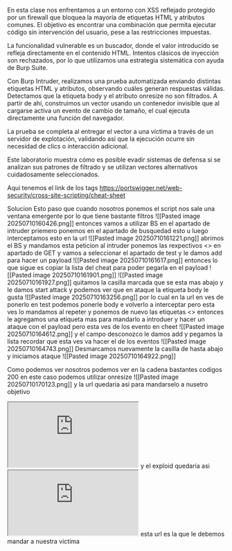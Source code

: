 En esta clase nos enfrentamos a un entorno con XSS reflejado protegido por un firewall que bloquea la mayoría de etiquetas HTML y atributos comunes. El objetivo es encontrar una combinación que permita ejecutar código sin intervención del usuario, pese a las restricciones impuestas.

La funcionalidad vulnerable es un buscador, donde el valor introducido se refleja directamente en el contenido HTML. Intentos clásicos de inyección son rechazados, por lo que utilizamos una estrategia sistemática con ayuda de Burp Suite.

Con Burp Intruder, realizamos una prueba automatizada enviando distintas etiquetas HTML y atributos, observando cuáles generan respuestas válidas. Detectamos que la etiqueta body y el atributo onresize no son filtrados. A partir de ahí, construimos un vector usando un contenedor invisible que al cargarse activa un evento de cambio de tamaño, el cual ejecuta directamente una función del navegador.

La prueba se completa al entregar el vector a una víctima a través de un servidor de explotación, validando así que la ejecución ocurre sin necesidad de clics o interacción adicional.

Este laboratorio muestra cómo es posible evadir sistemas de defensa si se analizan sus patrones de filtrado y se utilizan vectores alternativos cuidadosamente seleccionados.

Aqui tenemos el link de los tags
https://portswigger.net/web-security/cross-site-scripting/cheat-sheet

Solucion
Esto paso que cuando nosotros ponemos el script nos sale una ventana emergente por lo que tiene bastante filtros
![[Pasted image 20250710160426.png]]
entonces vamos a utilizar BS en el apartado de intruder priemero ponemos en el apartado de busquedad esto <script>alert(0)</script>
u luego interceptamos esto en la url
![[Pasted image 20250710161221.png]]
abrimos el BS y mandamos esta peticion al intruder ponemos las rexpectivos <> en apartado de GET
y vamos a seleccionar el apartado de test y le damos add para hacer un payload
![[Pasted image 20250710161617.png]]
entonces lo que sigue es copiar la lista del cheat para poder pegarla en el payload
![[Pasted image 20250710161901.png]]
![[Pasted image 20250710161927.png]]
quitamos la casilla marcada que se esta mas abajo y le damos start attack
y podemos ver que en ataque la etiqueta body le gusta
![[Pasted image 20250710163256.png]]
por lo cual en la url en ves de ponerlo en test podemos ponerle body e volverlo a interceptar pero esta ves lo mandamos al repeter y ponemos de nuevo las etiquetas <>
entonces le agregamos una etiqueta mas para mandarlo a introduer y hacer un ataque con el payload pero esta ves de los evento en cheet
![[Pasted image 20250710164612.png]]
y el campo desconozco le damos add y pegamos la lista recordar que esta ves va hacer  el de los eventos
![[Pasted image 20250710164743.png]]
Desmarcamos nuevamente la casilla de hasta abajo y iniciamos ataque
![[Pasted image 20250710164922.png]]

Como podemos ver nosotros podemos ver en la cadena bastantes codigos 200 en este caso podemos utilizar onresize
![[Pasted image 20250710170123.png]]
y la url quedaria asi para mandarselo a nusetro objetivo
<iframe src="https://0a59004c04e612a08323326800150063.web-security-academy.net/?search=<body onresize=print()>"></iframe>
y el exploid quedaria asi
<iframe src="https://0a59004c04e612a08323326800150063.web-security-academy.net/?search=<body onresize=print()>" onload=this.style.width='100px></iframe>
esta url es la que le debemos mandar a nuestra victima







